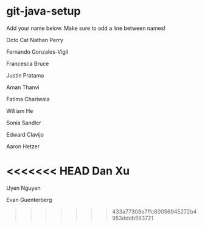 # git-java-setup

Add your name below. Make sure to add a line between names!

Octo Cat
Nathan Perry

Fernando Gonzales-Vigil

Francesca Bruce

Justin Pratama

Aman Thanvi


Fatima Chariwala

William He

Sonia Sandler

Edward Clavijo

Aaron Hetzer

<<<<<<< HEAD
Dan Xu
=======
Uyen Nguyen

Evan Guenterberg
>>>>>>> 433a77309e7ffc80056945272b4953dddb593721
